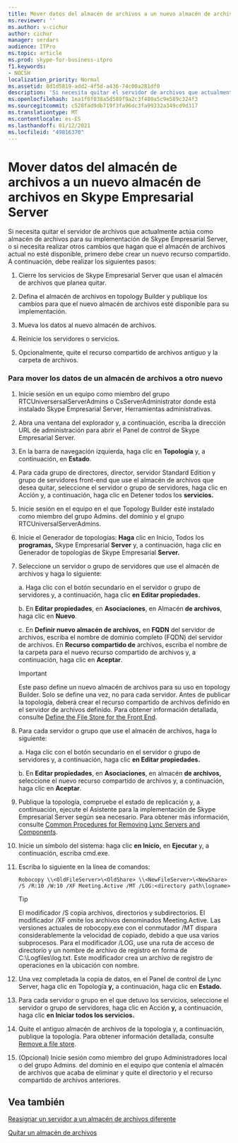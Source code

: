 ```yaml
---
title: Mover datos del almacén de archivos a un nuevo almacén de archivos en Skype Empresarial Server
ms.reviewer: ''
ms.author: v-cichur
author: cichur
manager: serdars
audience: ITPro
ms.topic: article
ms.prod: skype-for-business-itpro
f1.keywords:
- NOCSH
localization_priority: Normal
ms.assetid: 8d1d5819-add2-4f5d-a436-74c00a281df0
description: 'Si necesita quitar el servidor de archivos que actualmente actúa como almacén de archivos para su implementación de Skype Empresarial Server, o si necesita realizar otros cambios que hagan que el almacén de archivos actual no esté disponible, primero debe crear un nuevo recurso compartido. A continuación, debe realizar los siguientes pasos:'
ms.openlocfilehash: 1ea1f6f038a5d589f9a2c3f480a5c9e589c324f3
ms.sourcegitcommit: c528fad9db719f3fa96dc3fa99332a349cd9d317
ms.translationtype: MT
ms.contentlocale: es-ES
ms.lasthandoff: 01/12/2021
ms.locfileid: "49816370"
---
```

# <a name="move-file-store-data-to-a-new-file-store-in-skype-for-business-server"></a>Mover datos del almacén de archivos a un nuevo almacén de archivos en Skype Empresarial Server

Si necesita quitar el servidor de archivos que actualmente actúa como almacén de archivos para su implementación de Skype Empresarial Server, o si necesita realizar otros cambios que hagan que el almacén de archivos actual no esté disponible, primero debe crear un nuevo recurso compartido. A continuación, debe realizar los siguientes pasos:

1. Cierre los servicios de Skype Empresarial Server que usan el almacén de archivos que planea quitar.

2. Defina el almacén de archivos en topology Builder y publique los cambios para que el nuevo almacén de archivos esté disponible para su implementación.

3. Mueva los datos al nuevo almacén de archivos.

4. Reinicie los servidores o servicios.

5. Opcionalmente, quite el recurso compartido de archivos antiguo y la carpeta de archivos.

### <a name="to-move-file-store-data-from-one-file-store-to-a-new-file-store"></a>Para mover los datos de un almacén de archivos a otro nuevo

1. Inicie sesión en un equipo como miembro del grupo RTCUniversersalServerAdmins o CsServerAdministrator donde está instalado Skype Empresarial Server, Herramientas administrativas.

2. Abra una ventana del explorador y, a continuación, escriba la dirección URL de administración para abrir el Panel de control de Skype Empresarial Server.

3. En la barra de navegación izquierda, haga clic en **Topología** y, a continuación, en **Estado**.

4. Para cada grupo de directores, director, servidor Standard Edition y grupo de servidores front-end que use el almacén de archivos que desea quitar, seleccione el servidor o grupo de servidores, haga clic en Acción y, a continuación, haga clic en Detener todos los **servicios.**

5. Inicie sesión en el equipo en el que Topology Builder esté instalado como miembro del grupo Admins. del dominio y el grupo RTCUniversalServerAdmins.

6. Inicie el Generador de topologías: **Haga** clic en Inicio, Todos los **programas,** Skype Empresarial **Server** y, a continuación, haga clic en Generador de topologías de Skype Empresarial **Server.**

7. Seleccione un servidor o grupo de servidores que use el almacén de archivos y haga lo siguiente:

   a. Haga clic con el botón secundario en el servidor o grupo de servidores y, a continuación, haga clic **en Editar propiedades.**

   b. En **Editar propiedades**, en **Asociaciones**, en Almacén **de archivos**, haga clic en **Nuevo**.

   c. En **Definir nuevo almacén de archivos,** en **FQDN** del servidor de archivos, escriba el nombre de dominio completo (FQDN) del servidor de archivos. En **Recurso compartido de** archivos, escriba el nombre de la carpeta para el nuevo recurso compartido de archivos y, a continuación, haga clic en **Aceptar**.

     > [!IMPORTANT]
     > Este paso define un nuevo almacén de archivos para su uso en topology Builder. Solo se define una vez, no para cada servidor. Antes de publicar la topología, deberá crear el recurso compartido de archivos definido en el servidor de archivos definido. Para obtener información detallada, consulte [Define the File Store for the Front End](https://technet.microsoft.com/library/90994400-c4e5-4509-af41-121ac716fbca.aspx).

8. Para cada servidor o grupo que use el almacén de archivos, haga lo siguiente:

   a. Haga clic con el botón secundario en el servidor o grupo de servidores y, a continuación, haga clic **en Editar propiedades.**

   b. En **Editar propiedades**, en **Asociaciones**, en almacén **de archivos,** seleccione el nuevo recurso compartido de archivos y, a continuación, haga clic en **Aceptar**.

9. Publique la topología, compruebe el estado de replicación y, a continuación, ejecute el Asistente para la implementación de Skype Empresarial Server según sea necesario. Para obtener más información, consulte [Common Procedures for Removing Lync Servers and Components](https://technet.microsoft.com/library/5438ce1e-57fa-4031-8bdb-3af6581d901b.aspx).

10. Inicie un símbolo del sistema: haga clic **en Inicio,** en **Ejecutar** y, a continuación, escriba cmd.exe.

11. Escriba lo siguiente en la línea de comandos:

    ```console
    Robocopy \\<OldFileServer>\<OldShare> \\<NewFileServer>\<NewShare> /S /R:10 /W:10 /XF Meeting.Active /MT /LOG:<directory path\logname>
    ```

    > [!TIP]
    > El modificador /S copia archivos, directorios y subdirectorios. El modificador /XF omite los archivos denominados Meeting.Active. Las versiones actuales de robocopy.exe con el conmutador /MT dispara considerablemente la velocidad de copiado, debido a que usa varios subprocesos. Para el modificador /LOG, use una ruta de acceso de directorio y un nombre de archivo de registro en forma de C:\Logfiles\log.txt. Este modificador crea un archivo de registro de operaciones en la ubicación con nombre.

12. Una vez completada la copia de datos, en el Panel de control de Lync Server, haga clic en Topología **y,** a continuación, haga clic en **Estado.**

13. Para cada servidor o grupo en el que detuvo los servicios, seleccione el servidor o grupo de servidores, haga clic en Acción **y,** a continuación, haga clic **en Iniciar todos los servicios.**

14. Quite el antiguo almacén de archivos de la topología y, a continuación, publique la topología. Para obtener información detallada, consulte [Remove a file store](https://technet.microsoft.com/library/1ba7eb15-5c87-4357-b4d8-f59409ac7f71.aspx).

15. (Opcional) Inicie sesión como miembro del grupo Administradores local o del grupo Admins. del dominio en el equipo que contenía el almacén de archivos que acaba de eliminar y quite el directorio y el recurso compartido de archivos anteriores.

## <a name="see-also"></a>Vea también

[Reasignar un servidor a un almacén de archivos diferente](https://technet.microsoft.com/library/18509cce-a4d2-4537-a822-f99de6d7598e.aspx)

[Quitar un almacén de archivos](https://technet.microsoft.com/library/1ba7eb15-5c87-4357-b4d8-f59409ac7f71.aspx)

